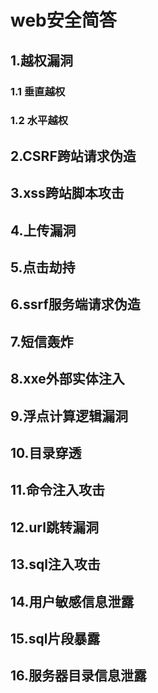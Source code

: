 
# web安全简答

## 1.越权漏洞

### 1.1 垂直越权

### 1.2 水平越权

## 2.CSRF跨站请求伪造

## 3.xss跨站脚本攻击

## 4.上传漏洞

## 5.点击劫持

## 6.ssrf服务端请求伪造

## 7.短信轰炸

## 8.xxe外部实体注入

## 9.浮点计算逻辑漏洞

## 10.目录穿透

## 11.命令注入攻击

## 12.url跳转漏洞

## 13.sql注入攻击

## 14.用户敏感信息泄露

## 15.sql片段暴露

## 16.服务器目录信息泄露
